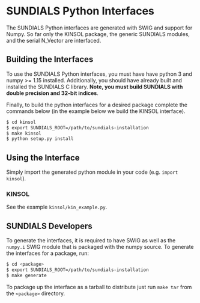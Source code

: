 # SUNDIALS Python Interfaces

The SUNDIALS Python interfaces are generated with SWIG and support for Numpy.
So far only the KINSOL package, the generic SUNDIALS modules, and the serial
N_Vector are interfaced.


## Building the Interfaces

To use the SUNDIALS Python interfaces, you must have have python 3 and
numpy >= 1.15 installed. Additionally, you should have already built and
installed the SUNDIALS C library. **Note, you must build SUNDIALS with
double precision and 32-bit indices**.

Finally, to build the python interfaces for a desired package complete
the commands below (in the example below we build the KINSOL interface).

```bash
$ cd kinsol
$ export SUNDIALS_ROOT=/path/to/sundials-installation
$ make kinsol
$ python setup.py install
```

## Using the Interface

Simply import the generated python module in your code (e.g. `import kinsol`).

### KINSOL

See the example `kinsol/kin_example.py`.

## SUNDIALS Developers

To generate the interfaces, it is required to have SWIG as well as the
`numpy.i` SWIG module that is packaged with the numpy source. To
generate the interfaces for a package, run:

```bash
$ cd <package>
$ export SUNDIALS_ROOT=/path/to/sundials-installation
$ make generate
```

To package up the interface as a tarball to distribute just run `make tar`
from the `<package>` directory.

